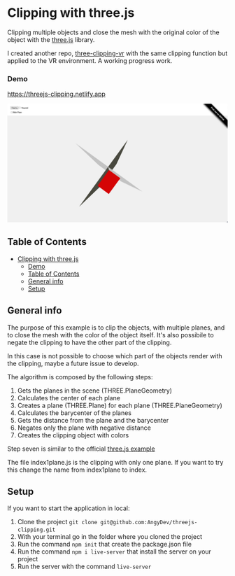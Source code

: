 # Clipping with three.js
Clipping multiple objects and close the mesh with the original color of the object with the [three.js](https://threejs.org/) library.

I created another repo, [three-clipping-vr](https://github.com/AngyDev/three-clipping-vr) with the same clipping function but applied to the VR environment. A working progress work.

### Demo
https://threejs-clipping.netlify.app

![Clipping](img/screenshot-clipping-app.png)

## Table of Contents
- [Clipping with three.js](#clipping-with-threejs)
    - [Demo](#demo)
  - [Table of Contents](#table-of-contents)
  - [General info](#general-info)
  - [Setup](#setup)

## General info

The purpose of this example is to clip the objects, with multiple planes, and to close the mesh with the color of the object itself. It's also possibile to negate the clipping to have the other part of the clipping.

In this case is not possible to choose which part of the objects render with the clipping, maybe a future issue to develop.

The algorithm is composed by the following steps:

1. Gets the planes in the scene (THREE.PlaneGeometry)
2. Calculates the center of each plane
3. Creates a plane (THREE.Plane) for each plane (THREE.PlaneGeometry)
4. Calculates the barycenter of the planes
5. Gets the distance from the plane and the barycenter
6. Negates only the plane with negative distance
7. Creates the clipping object with colors

Step seven is similar to the official [three.js example](https://threejs.org/examples/?q=clipping#webgl_clipping_stencil)

The file index1plane.js is the clipping with only one plane. If you want to try this change the name from index1plane to index.

## Setup

If you want to start the application in local:

1. Clone the project `git clone git@github.com:AngyDev/threejs-clipping.git`
2. With your terminal go in the folder where you cloned the project
3. Run the command `npm init` that create the package.json file
4. Run the command `npm i live-server` that install the server on your project
5. Run the server with the command `live-server`
